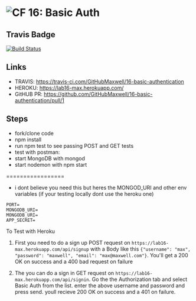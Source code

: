 ![CF](https://camo.githubusercontent.com/70edab54bba80edb7493cad3135e9606781cbb6b/687474703a2f2f692e696d6775722e636f6d2f377635415363382e706e67) 16: Basic Auth
===

## Travis Badge
[![Build Status](https://travis-ci.com/GitHubMaxwell/16-basic-authentication.svg?branch=max-lab16)](https://travis-ci.com/GitHubMaxwell/16-basic-authentication)

## Links

* TRAVIS: https://travis-ci.com/GitHubMaxwell/16-basic-authentication
* HEROKU: https://lab16-max.herokuapp.com/
* GitHUB PR: https://github.com/GitHubMaxwell/16-basic-authentication/pull/1

## Steps
* fork/clone code
* npm install
* run npm test to see passing POST and GET tests
* test with postman:
* start MongoDB with mongod
* start nodemon with npm start

=================
* i dont believe you need this but heres the MONGOD_URI and other env variables (if your testing locally dont use the heroku one)

```
PORT=
MONGODB_URI=
MONGODB_URI=
APP_SECRET=
```
To Test with Heroku

1. First you need to do a sign up POST request on `https://lab16-max.herokuapp.com/api/signup` with a Body like this `{"username": "max", "password": "maxwell", "email": "max@maxwell.com"}`. You'll get a 200 OK on success and a 400 bad request on failure

2. The you can do a sign in GET request on `https://lab16-max.herokuapp.com/api/signin`. Go the the Authorization tab and select Basic Auth from the list. enter the above username and password and press send. youll recieve 200 OK on success and a 401 on failure.